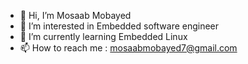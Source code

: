- 👋 Hi, I’m Mosaab Mobayed
- 👀 I’m interested in Embedded software engineer 
- 🌱 I’m currently learning Embedded Linux 
- 📫 How to reach me :
  mosaabmobayed7@gmail.com
  
